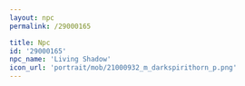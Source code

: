 ```yaml
---
layout: npc
permalink: /29000165

title: Npc
id: '29000165'
npc_name: 'Living Shadow'
icon_url: 'portrait/mob/21000932_m_darkspirithorn_p.png'
---
```

